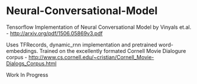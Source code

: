 # Neural-Conversational-Model
Tensorflow Implementation of Neural Conversational Model by Vinyals et.al. - http://arxiv.org/pdf/1506.05869v3.pdf

Uses TFRecords, dynamic_rnn implementation and pretrained word-embeddings. Trained on the excellently formated Cornell Movie Dialogure corpus - http://www.cs.cornell.edu/~cristian/Cornell_Movie-Dialogs_Corpus.html

Work In Progress
